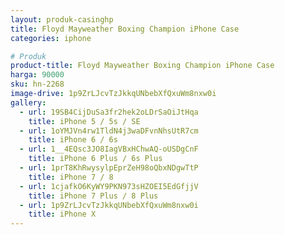 ```yaml
---
layout: produk-casinghp
title: Floyd Mayweather Boxing Champion iPhone Case
categories: iphone

# Produk
product-title: Floyd Mayweather Boxing Champion iPhone Case
harga: 90000
sku: hn-2268
image-drive: 1p9ZrLJcvTzJkkqUNbebXfQxuWm8nxw0i
gallery:
  - url: 19SB4CijDuSa3fr2hek2oLDrSaOiJtHqa
    title: iPhone 5 / 5s / SE
  - url: 1oYMJVn4rw1TldN4j3waDFvnNhsUtR7cm
    title: iPhone 6 / 6s
  - url: 1__4EQsc3JO8IagVBxHChwAQ-oUSDgCnF
    title: iPhone 6 Plus / 6s Plus
  - url: 1prT8KhRwysylpEprZeH98oQbxNDgwTtP
    title: iPhone 7 / 8
  - url: 1cjafkO6KyWY9PKN973sHZOEI5EdGfjjV
    title: iPhone 7 Plus / 8 Plus
  - url: 1p9ZrLJcvTzJkkqUNbebXfQxuWm8nxw0i
    title: iPhone X
---
```

